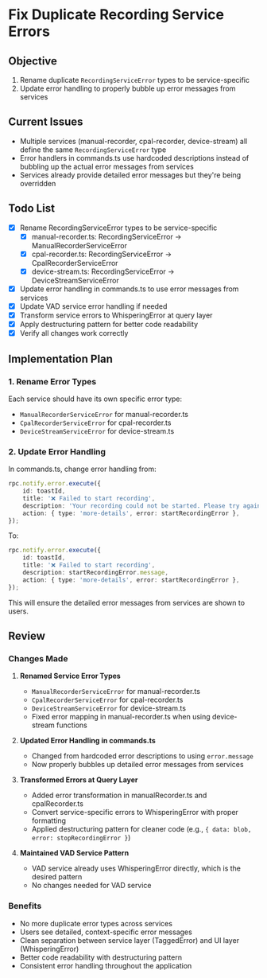 # Fix Duplicate Recording Service Errors

## Objective

1. Rename duplicate `RecordingServiceError` types to be service-specific
2. Update error handling to properly bubble up error messages from services

## Current Issues

- Multiple services (manual-recorder, cpal-recorder, device-stream) all define the same `RecordingServiceError` type
- Error handlers in commands.ts use hardcoded descriptions instead of bubbling up the actual error messages from services
- Services already provide detailed error messages but they're being overridden

## Todo List

- [x] Rename RecordingServiceError types to be service-specific
  - [x] manual-recorder.ts: RecordingServiceError → ManualRecorderServiceError
  - [x] cpal-recorder.ts: RecordingServiceError → CpalRecorderServiceError
  - [x] device-stream.ts: RecordingServiceError → DeviceStreamServiceError
- [x] Update error handling in commands.ts to use error messages from services
- [x] Update VAD service error handling if needed
- [x] Transform service errors to WhisperingError at query layer
- [x] Apply destructuring pattern for better code readability
- [x] Verify all changes work correctly

## Implementation Plan

### 1. Rename Error Types

Each service should have its own specific error type:

- `ManualRecorderServiceError` for manual-recorder.ts
- `CpalRecorderServiceError` for cpal-recorder.ts
- `DeviceStreamServiceError` for device-stream.ts

### 2. Update Error Handling

In commands.ts, change error handling from:

```typescript
rpc.notify.error.execute({
	id: toastId,
	title: '❌ Failed to start recording',
	description: 'Your recording could not be started. Please try again.',
	action: { type: 'more-details', error: startRecordingError },
});
```

To:

```typescript
rpc.notify.error.execute({
	id: toastId,
	title: '❌ Failed to start recording',
	description: startRecordingError.message,
	action: { type: 'more-details', error: startRecordingError },
});
```

This will ensure the detailed error messages from services are shown to users.

## Review

### Changes Made

1. **Renamed Service Error Types**

   - `ManualRecorderServiceError` for manual-recorder.ts
   - `CpalRecorderServiceError` for cpal-recorder.ts
   - `DeviceStreamServiceError` for device-stream.ts
   - Fixed error mapping in manual-recorder.ts when using device-stream functions

2. **Updated Error Handling in commands.ts**

   - Changed from hardcoded error descriptions to using `error.message`
   - Now properly bubbles up detailed error messages from services

3. **Transformed Errors at Query Layer**

   - Added error transformation in manualRecorder.ts and cpalRecorder.ts
   - Convert service-specific errors to WhisperingError with proper formatting
   - Applied destructuring pattern for cleaner code (e.g., `{ data: blob, error: stopRecordingError }`)

4. **Maintained VAD Service Pattern**
   - VAD service already uses WhisperingError directly, which is the desired pattern
   - No changes needed for VAD service

### Benefits

- No more duplicate error types across services
- Users see detailed, context-specific error messages
- Clean separation between service layer (TaggedError) and UI layer (WhisperingError)
- Better code readability with destructuring pattern
- Consistent error handling throughout the application
